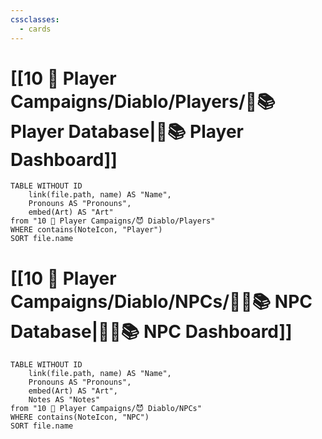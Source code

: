 ```yaml
---
cssclasses:
  - cards
---
```


# [[10 🧙 Player Campaigns/Diablo/Players/🧙📚 Player Database|🧙📚 Player Dashboard]]
```dataview
TABLE WITHOUT ID 
	link(file.path, name) AS "Name", 
	Pronouns AS "Pronouns",
	embed(Art) AS "Art"
from "10 🧙 Player Campaigns/😈 Diablo/Players"
WHERE contains(NoteIcon, "Player")
SORT file.name
```

# [[10 🧙 Player Campaigns/Diablo/NPCs/👨‍🌾📚 NPC Database|👨‍🌾📚 NPC Dashboard]]
```dataview
TABLE WITHOUT ID 
	link(file.path, name) AS "Name", 
	Pronouns AS "Pronouns",
	embed(Art) AS "Art",
	Notes AS "Notes"
from "10 🧙 Player Campaigns/😈 Diablo/NPCs"
WHERE contains(NoteIcon, "NPC")
SORT file.name
```

